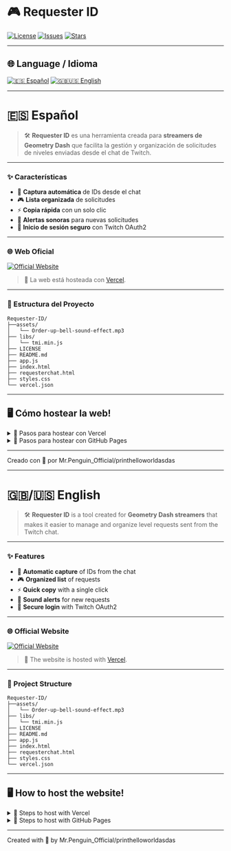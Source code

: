 # 🎮 Requester ID
[![License](https://img.shields.io/github/license/printhelloworldasdas/Requester-ID?color=8e44ad)](LICENSE)
[![Issues](https://img.shields.io/github/issues/printhelloworldasdas/Requester-ID?color=9b59b6)](https://github.com/printhelloworldasdas/Requester-ID/issues)
[![Stars](https://img.shields.io/github/stars/printhelloworldasdas/Requester-ID?style=social&color=8e44ad)](https://github.com/printhelloworldasdas/Requester-ID/stargazers)

---

## 🌐 Language / Idioma
[![🇪🇸 Español](https://img.shields.io/badge/🇪🇸%20Español-8e44ad?style=for-the-badge)](#-español) 
[![🇬🇧🇺🇸 English](https://img.shields.io/badge/🇬🇧🇺🇸%20English-8e44ad?style=for-the-badge)](#-english)

---

# 🇪🇸 Español
> 🛠️ **Requester ID** es una herramienta creada para **streamers de Geometry Dash** que facilita la gestión y organización de solicitudes de niveles enviadas desde el chat de Twitch.

---

### ✨ Características
- 📌 **Captura automática** de IDs desde el chat 
- 🎮 **Lista organizada** de solicitudes 
- ⚡ **Copia rápida** con un solo clic 
- 🔔 **Alertas sonoras** para nuevas solicitudes 
- 🔑 **Inicio de sesión seguro** con Twitch OAuth2  

---

### 🌐 Web Oficial
[![Official Website](https://img.shields.io/badge/🌐%20Web%20Oficial-8e44ad?style=for-the-badge&logoColor=white)](https://requester-bot.vercel.app/)
> 🚀 La web está hosteada con [Vercel](https://vercel.com).

---

### 📂 Estructura del Proyecto
```
Requester-ID/
├──assets/
│   └── Order-up-bell-sound-effect.mp3
├── libs/
│   └── tmi.min.js
├── LICENSE
├── README.md
├── app.js
├── index.html
├── requesterchat.html
├── styles.css
└── vercel.json
```

---

## 🖥️ Cómo hostear la web!

<details><summary>🚀 Pasos para hostear con Vercel</summary>

1. **Fork** del repositorio.  
   <br>
   [![🍴 Hacer Fork](https://img.shields.io/badge/🍴%20Hacer%20Fork-grey?style=for-the-badge&logo=github&logoColor=white&color=2c2c2c)](https://github.com/printhelloworldasdas/Requester-ID/fork)
2. Ve a **[Vercel](https://vercel.app)**, inicia sesión y selecciona el repositorio que has creado.  
3. Copia la URL del deploy y **añade al final** `/requester` para que funcione.  
   - Ejemplo: `https://tu-usuario.vercel.app/requester`  
4. Ve a **[Twitch Apps](https://dev.twitch.tv/console/apps)** y crea una nueva aplicación:  
   - Ponle el nombre que quieras.  
   - En **URL de redireccionamiento de OAuth** pega la URL con `/requester`.  
   - En **Categoría** elige **Browser Extension**.  
   - En **Tipo de cliente** elige **Público**.  
   - Pulsa **Crear**.  
5. Pulsa **Administrar** en la app creada y copia el **ID de cliente**.  
6. En tu fork, abre `index.html` y `app.js`:  
   - Busca `YourTwitchClientId` en ambos archivos.  
   - Reemplázalo por el ID de cliente que copiaste.  
   - Guarda y haz push.  
7. Espera a que Vercel actualice el deploy automáticamente.  
8. Ya está listo para usar. 🎉

</details>

<details><summary>📁 Pasos para hostear con GitHub Pages</summary>
## Proximamente...
</details>

---

Creado con 💜 por Mr.Penguin_Official/printhelloworldasdas

---

# 🇬🇧/🇺🇸 English
> 🛠️ **Requester ID** is a tool created for **Geometry Dash streamers** that makes it easier to manage and organize level requests sent from the Twitch chat.

---

### ✨ Features
- 📌 **Automatic capture** of IDs from the chat 
- 🎮 **Organized list** of requests 
- ⚡ **Quick copy** with a single click 
- 🔔 **Sound alerts** for new requests 
- 🔑 **Secure login** with Twitch OAuth2  

---

### 🌐 Official Website
[![Official Website](https://img.shields.io/badge/🌐%20Official%20Website-8e44ad?style=for-the-badge&logoColor=white)](https://requester-bot.vercel.app/)
> 🚀 The website is hosted with [Vercel](https://vercel.com).

---

### 📂 Project Structure
```
Requester-ID/
├──assets/
│   └── Order-up-bell-sound-effect.mp3
├── libs/
│   └── tmi.min.js
├── LICENSE
├── README.md
├── app.js
├── index.html
├── requesterchat.html
├── styles.css
└── vercel.json
```

---

## 🖥️ How to host the website!

<details><summary>🚀 Steps to host with Vercel</summary>

1. **Fork** the repository.  
   <br>
   [![🍴 Fork this repo](https://img.shields.io/badge/🍴%20Fork%20this%20repo-grey?style=for-the-badge&logo=github&logoColor=white&color=2c2c2c)](https://github.com/printhelloworldasdas/Requester-ID/fork)
2. Go to **[Vercel](https://vercel.app)**, log in, and select the repository you forked.  
3. Copy the deployment URL and **append** `/requester` to the end so it works.  
   - Example: `https://your-username.vercel.app/requester`  
4. Go to **[Twitch Apps](https://dev.twitch.tv/console/apps)** and create a new application:  
   - Give it any name.  
   - In **OAuth Redirect URL** paste the URL with `/requester`.  
   - For **Category** choose **Browser Extension**.  
   - For **Client Type** choose **Public**.  
   - Click **Create**.  
5. Click **Manage** on the app you created and copy the **Client ID**.  
6. In your fork, open `index.html` and `app.js`:  
   - Find `YourTwitchClientId` in both files.  
   - Replace it with the copied Client ID.  
   - Save and push.  
7. Wait for Vercel to auto-update the deploy.  
8. All set, ready to use! 🎉

</details>

<details><summary>📁 Steps to host with GitHub Pages</summary>
## Soon...
</details>

---

Created with 💜 by Mr.Penguin_Official/printhelloworldasdas
